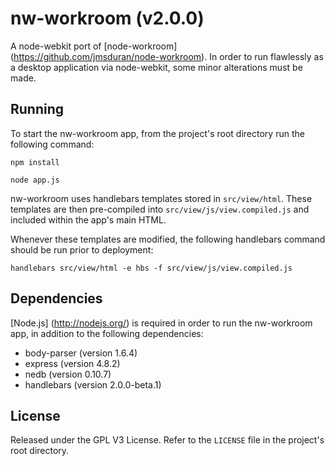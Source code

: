 nw-workroom (v2.0.0)
=============

A node-webkit port of [node-workroom] (https://github.com/jmsduran/node-workroom). In order to run flawlessly as a desktop application via node-webkit, some minor alterations must be made.

Running
---

To start the nw-workroom app, from the project's root directory run the following command:

```
npm install

node app.js
```

nw-workroom uses handlebars templates stored in `src/view/html`. These templates are then pre-compiled into `src/view/js/view.compiled.js` and included within the app's main HTML.

Whenever these templates are modified, the following handlebars command should be run prior to deployment:

```
handlebars src/view/html -e hbs -f src/view/js/view.compiled.js
```

Dependencies
---

[Node.js] (http://nodejs.org/) is required in order to run the nw-workroom app, in addition to the following dependencies:

* body-parser (version 1.6.4)
* express (version 4.8.2)
* nedb (version 0.10.7)
* handlebars (version 2.0.0-beta.1)

License
---

Released under the GPL V3 License. Refer to the `LICENSE` file in the project's root directory.